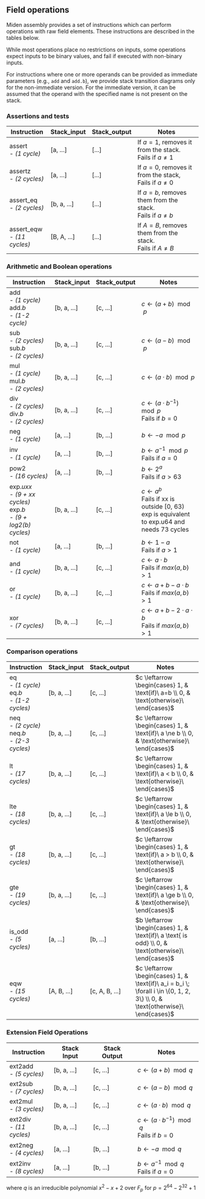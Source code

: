 ## Field operations
Miden assembly provides a set of instructions which can perform operations with raw field elements. These instructions are described in the tables below.

While most operations place no restrictions on inputs, some operations expect inputs to be binary values, and fail if executed with non-binary inputs.

For instructions where one or more operands can be provided as immediate parameters (e.g., `add` and `add.b`), we provide stack transition diagrams only for the non-immediate version. For the immediate version, it can be assumed that the operand with the specified name is not present on the stack.

### Assertions and tests

| Instruction                     | Stack_input | Stack_output  | Notes                                                            |
| ------------------------------- | ----------- | ------------- | ---------------------------------------------------------------- |
| assert <br> - *(1 cycle)*       | [a, ...]    | [...]         | If $a = 1$, removes it from the stack. <br> Fails if $a \ne 1$   |
| assertz <br> - *(2 cycles)*     | [a, ...]    | [...]         | If $a = 0$, removes it from the stack, <br> Fails if $a \ne 0$   |
| assert_eq <br> - *(2 cycles)*   | [b, a, ...] | [...]         | If $a = b$, removes them from the stack. <br> Fails if $a \ne b$ |
| assert_eqw <br> - *(11 cycles)* | [B, A, ...] | [...]         | If $A = B$, removes them from the stack. <br> Fails if $A \ne B$ |


### Arithmetic and Boolean operations

| Instruction                                                                    | Stack_input | Stack_output  | Notes                                                                                                        |
| ------------------------------------------------------------------------------ | ----------- | ------------- | ------------------------------------------------------------------------------------------------------------ |
| add <br> - *(1 cycle)*  <br> add.*b* <br> - *(1-2 cycle)*                      | [b, a, ...] | [c, ...]      | $c \leftarrow (a + b) \mod p$                                                                                |
| sub <br> - *(2 cycles)*  <br> sub.*b* <br> - *(2 cycles)*                      | [b, a, ...] | [c, ...]      | $c \leftarrow (a - b) \mod p$                                                                                |
| mul <br> - *(1 cycle)*  <br> mul.*b* <br> - *(2 cycles)*                       | [b, a, ...] | [c, ...]      | $c \leftarrow (a \cdot b) \mod p$                                                                            |
| div <br> - *(2 cycles)*  <br> div.*b* <br> - *(2 cycles)*                      | [b, a, ...] | [c, ...]      | $c \leftarrow (a \cdot b^{-1}) \mod p$ <br> Fails if $b = 0$                                                 |
| neg <br> - *(1 cycle)*                                                         | [a, ...]    | [b, ...]      | $b \leftarrow -a \mod p$                                                                                     |
| inv <br> - *(1 cycle)*                                                         | [a, ...]    | [b, ...]      | $b \leftarrow a^{-1} \mod p$ <br> Fails if $a = 0$                                                           |
| pow2 <br> - *(16 cycles)*                                                      | [a, ...]    | [b, ...]      | $b \leftarrow 2^a$ <br> Fails if $a > 63$                                                                    |
| exp.*uxx* <br> - *(9 + xx cycles)*  <br> exp.*b* <br> - *(9 + log2(b) cycles)* | [b, a, ...] | [c, ...]      | $c \leftarrow a^b$ <br> Fails if xx is outside [0, 63) <br> exp is equivalent to exp.u64 and needs 73 cycles |
| not <br> - *(1 cycle)*                                                         | [a, ...]    | [b, ...]      | $b \leftarrow 1 - a$ <br> Fails if $a > 1$                                                                   |
| and <br> - *(1 cycle)*                                                         | [b, a, ...] | [c, ...]      | $c \leftarrow a \cdot b$ <br> Fails if $max(a, b) > 1$                                                       |
| or <br> - *(1 cycle)*                                                          | [b, a, ...] | [c, ...]      | $c \leftarrow a + b - a \cdot b$ <br> Fails if $max(a, b) > 1$                                               |
| xor <br> - *(7 cycles)*                                                        | [b, a, ...] | [c, ...]      | $c \leftarrow a + b - 2 \cdot a \cdot b$ <br> Fails if $max(a, b) > 1$                                       |

### Comparison operations

| Instruction                                                | Stack_input | Stack_output   | Notes                                                                                                                        |
| ---------------------------------------------------------- | ----------- | -------------- | ---------------------------------------------------------------------------------------------------------------------------- |
| eq <br> - *(1 cycle)*  <br> eq.*b* <br> - *(1-2 cycles)*   | [b, a, ...] | [c, ...]       | $c \leftarrow \begin{cases} 1, & \text{if}\ a=b \\ 0, & \text{otherwise}\ \end{cases}$                                       |
| neq <br> - *(2 cycle)*  <br> neq.*b* <br> - *(2-3 cycles)* | [b, a, ...] | [c, ...]       | $c \leftarrow \begin{cases} 1, & \text{if}\ a \ne b \\ 0, & \text{otherwise}\ \end{cases}$                                   |
| lt <br> - *(17 cycles)*                                    | [b, a, ...] | [c, ...]       | $c \leftarrow \begin{cases} 1, & \text{if}\ a < b \\ 0, & \text{otherwise}\ \end{cases}$                                     |
| lte <br> - *(18 cycles)*                                   | [b, a, ...] | [c, ...]       | $c \leftarrow \begin{cases} 1, & \text{if}\ a \le b \\ 0, & \text{otherwise}\ \end{cases}$                                   |
| gt <br> - *(18 cycles)*                                    | [b, a, ...] | [c, ...]       | $c \leftarrow \begin{cases} 1, & \text{if}\ a > b \\ 0, & \text{otherwise}\ \end{cases}$                                     |
| gte <br> - *(19 cycles)*                                   | [b, a, ...] | [c, ...]       | $c \leftarrow \begin{cases} 1, & \text{if}\ a \ge b \\ 0, & \text{otherwise}\ \end{cases}$                                   |
| is_odd <br> - *(5 cycles)*                                 | [a, ...]    | [b, ...]       | $b \leftarrow \begin{cases} 1, & \text{if}\ a \text{ is odd} \\ 0, & \text{otherwise}\ \end{cases}$                          |
| eqw <br> - *(15 cycles)*                                   | [A, B, ...] | [c, A, B, ...] | $c \leftarrow \begin{cases} 1, & \text{if}\ a_i = b_i \; \forall i \in \{0, 1, 2, 3\} \\ 0, & \text{otherwise}\ \end{cases}$ |

### Extension Field Operations

| Instruction                        | Stack Input | Stack Output | Notes                                                        |
| ---------------------------------- | ----------- | ------------ | ------------------------------------------------------------ |
| ext2add <br> - *(5 cycles)*  <br>  | [b, a, ...] | [c, ...]     | $c \leftarrow (a + b) \mod q$                                |
| ext2sub <br> - *(7 cycles)*  <br>  | [b, a, ...] | [c, ...]     | $c \leftarrow (a - b) \mod q$                                |
| ext2mul <br> - *(3 cycles)*  <br>  | [b, a, ...] | [c, ...]     | $c \leftarrow (a \cdot b) \mod q$                            |
| ext2div <br> - *(11 cycles)*  <br> | [b, a, ...] | [c, ...]     | $c \leftarrow (a \cdot b^{-1}) \mod q$ <br> Fails if $b = 0$ |
| ext2neg <br> - *(4 cycles)*  <br>  | [a, ...]    | [b, ...]     | $b \leftarrow -a \mod q$                                     |
| ext2inv <br> - *(8 cycles)*  <br>  | [a, ...]    | [b, ...]     | $b \leftarrow a^{-1} \mod q$ <br> Fails if $a = 0$           |

where $q$ is an irreducible polynomial $x^2 - x + 2$ over $F_p$ for $p = 2^{64} - 2^{32} + 1$
